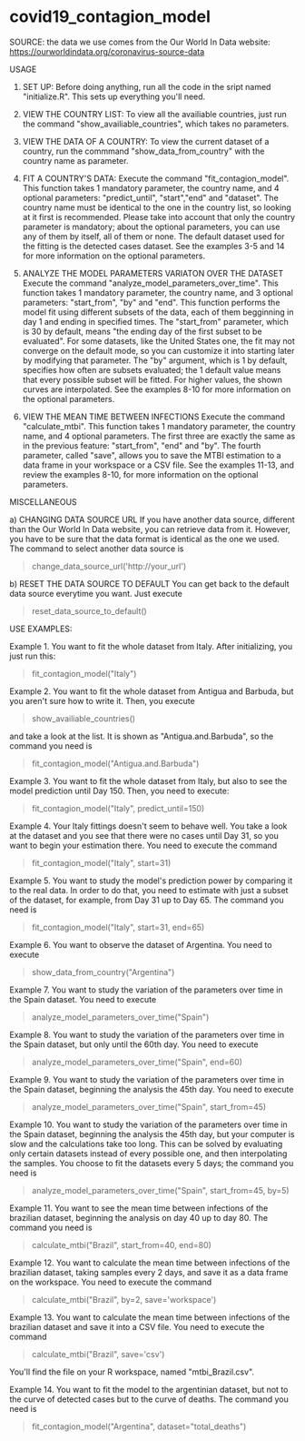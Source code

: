 # covid19_contagion_model

SOURCE: the data we use comes from the Our World In Data website: https://ourworldindata.org/coronavirus-source-data

USAGE

1. SET UP:
Before doing anything, run all the code in the sript named "initialize.R". This sets up everything you'll need.

2. VIEW THE COUNTRY LIST:
To view all the availiable countries, just run the command "show_availiable_countries", which takes no parameters.

3. VIEW THE DATA OF A COUNTRY:
To view the current dataset of a country, run the commmand "show_data_from_country" with the country name as parameter.

4. FIT A COUNTRY'S DATA:
Execute the command "fit_contagion_model". This function takes 1 mandatory parameter, the country name, and 4 optional parameters: "predict_until", "start","end" and "dataset". The country name must be identical to the one in the country list, so looking at it first is recommended. Please take into account that only the country parameter is mandatory; about the optional parameters, you can use any of them by itself, all of them or none. The default dataset used for the fitting is the detected cases dataset. See the examples 3-5 and 14 for more information on the optional parameters. 

5. ANALYZE THE MODEL PARAMETERS VARIATON OVER THE DATASET
Execute the command "analyze_model_parameters_over_time". This function takes 1 mandatory parameter, the country name, and 3 optional parameters: "start_from", "by" and "end". This function performs the model fit using different subsets of the data, each of them begginning in day 1 and ending in specified times. The "start_from" parameter, which is 30 by default, means "the ending day of the first subset to be evaluated". For some datasets, like the United States one, the fit may not converge on the default mode, so you can customize it into starting later by modifying that parameter. The "by" argument, which is 1 by default, specifies how often are subsets evaluated; the 1 default value means that every possible subset will be fitted. For higher values, the shown curves are interpolated. See the examples 8-10 for more information on the optional parameters.

6. VIEW THE MEAN TIME BETWEEN INFECTIONS
Execute the command "calculate_mtbi". This function takes 1 mandatory parameter, the country name, and 4 optional parameters. The first three are exactly the same as in the previous feature: "start_from", "end" and "by". The fourth parameter, called "save", allows you to save the MTBI estimation to a data frame in your workspace or a CSV file. See the examples 11-13, and review the examples 8-10, for more information on the optional parameters.

MISCELLANEOUS

a) CHANGING DATA SOURCE URL
If you have another data source, different than the Our World In Data website, you can retrieve data from it. However, you have to be sure that the data format is identical as the one we used. The command to select another data source is
>change_data_source_url('http://your_url')

b) RESET THE DATA SOURCE TO DEFAULT
You can get back to the default data source everytime you want. Just execute
>reset_data_source_to_default()



USE EXAMPLES:

Example 1. You want to fit the whole dataset from Italy. After initializing, you just run this:
>fit_contagion_model("Italy")

Example 2. You want to fit the whole dataset from Antigua and Barbuda, but you aren't sure how to write it. Then, you execute
>show_availiable_countries()

and take a look at the list. It is shown as "Antigua.and.Barbuda", so the command you need is
>fit_contagion_model("Antigua.and.Barbuda")

Example 3. You want to fit the whole dataset from Italy, but also to see the model prediction until Day 150. Then, you need to execute:
>fit_contagion_model("Italy", predict_until=150)

Example 4. Your Italy fittings doesn't seem to behave well. You take a look at the dataset and you see that there were no cases until Day 31, so you want to begin your estimation there. You need to execute the command
>fit_contagion_model("Italy", start=31)

Example 5. You want to study the model's prediction power by comparing it to the real data. In order to do that, you need to estimate with just a subset of the dataset, for example, from Day 31 up to Day 65. The command you need is
>fit_contagion_model("Italy", start=31, end=65)

Example 6. You want to observe the dataset of Argentina. You need to execute
>show_data_from_country("Argentina")

Example 7. You want to study the variation of the parameters over time in the Spain dataset. You need to execute
>analyze_model_parameters_over_time("Spain")

Example 8. You want to study the variation of the parameters over time in the Spain dataset, but only until the 60th day. You need to execute
>analyze_model_parameters_over_time("Spain", end=60)

Example 9. You want to study the variation of the parameters over time in the Spain dataset, beginning the analysis the 45th day. You need to execute
>analyze_model_parameters_over_time("Spain", start_from=45)

Example 10. You want to study the variation of the parameters over time in the Spain dataset, beginning the analysis the 45th day, but your computer is slow and the calculations take too long. This can be solved by evaluating only certain datasets instead of every possible one, and then interpolating the samples. You choose to fit the datasets every 5 days; the command you need is 
>analyze_model_parameters_over_time("Spain", start_from=45, by=5)

Example 11. You want to see the mean time between infections of the brazilian dataset, beginning the analysis on day 40 up to day 80. The command you need is
>calculate_mtbi("Brazil", start_from=40, end=80)

Example 12. You want to calculate the mean time between infections of the brazilian dataset, taking samples every 2 days, and save it as a data frame on the workspace. You need to execute the command
>calculate_mtbi("Brazil", by=2, save='workspace')

Example 13. You want to calculate the mean time between infections of the brazilian dataset and save it into a CSV file. You need to execute the command
>calculate_mtbi("Brazil", save='csv')

You'll find the file on your R workspace, named "mtbi_Brazil.csv".

Example 14. You want to fit the model to the argentinian dataset, but not to the curve of detected cases but to the curve of deaths. The command you need is
>fit_contagion_model("Argentina", dataset="total_deaths")